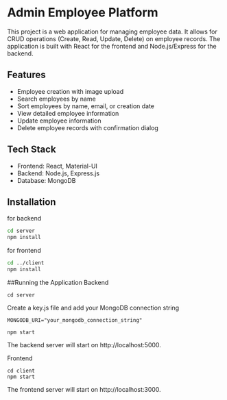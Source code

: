 # Admin Employee Platform

This project is a web application for managing employee data. It allows for CRUD operations (Create, Read, Update, Delete) on employee records. The application is built with React for the frontend and Node.js/Express for the backend.

## Features

- Employee creation with image upload
- Search employees by name
- Sort employees by name, email, or creation date
- View detailed employee information
- Update employee information
- Delete employee records with confirmation dialog

## Tech Stack

- Frontend: React, Material-UI
- Backend: Node.js, Express.js
- Database: MongoDB
  

## Installation
for backend
```bash
cd server
npm install
```
for frontend

```bash
cd ../client
npm install
```


##Running the Application
Backend

```
cd server
```
Create a key.js file and add your MongoDB connection string
```
MONGODB_URI="your_mongodb_connection_string"
```
```
npm start
```
The backend server will start on http://localhost:5000.

Frontend
```
cd client
npm start
```
The frontend server will start on http://localhost:3000.






